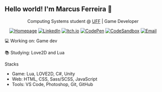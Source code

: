 ## Hello world! I'm Marcus Ferreira 👋

<div align="center">

Computing Systems student @ [UFF](https://www.uff.br) | Game Developer

[![Homepage](https://img.shields.io/badge/Homepage-red)](https://marcus-ferreira.github.io)
[![LinkedIn](https://img.shields.io/badge/LinkedIn-blue?logo=linkedin)](https://www.linkedin.com/in/emarcusferreira)
[![Itch.io](https://img.shields.io/badge/Itch.io-red?logo=itchdotio&logoColor=white)](https://marcusferreira.itch.io)
[![CodePen](https://img.shields.io/badge/CodePen-black?logo=codepen&logoColor=white)](https://codepen.io/marcusferreira)
[![CodeSandbox](https://img.shields.io/badge/CodeSandbox-black?logo=codesandbox&logoColor=white)](https://codesandbox.io/u/marcus-ferreira)
[![Email](https://img.shields.io/badge/Email-white?logo=gmail)](mailto:mv.ferreirapinto@gmail.com)

</div>

💻 Working on: Game dev

📚 Studying: Love2D and Lua

Stacks
* Game: Lua, LOVE2D, C#, Unity
* Web: HTML, CSS, Sass/SCSS, JavaScript
* Tools: VS Code, Photoshop, Git, GitHub
